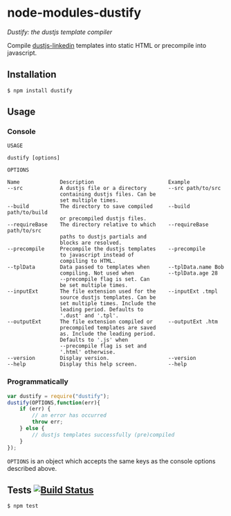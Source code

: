 # node-modules-dustify

_Dustify: the dustjs template compiler_

Compile [dustjs-linkedin](https://github.com/linkedin/dustjs) templates into static HTML or precompile into javascript.

## Installation

	$ npm install dustify

## Usage

### Console

```
USAGE

dustify [options]

OPTIONS

Name             Description                        Example
--src            A dustjs file or a directory       --src path/to/src
                 containing dustjs files. Can be
                 set multiple times.
--build          The directory to save compiled     --build path/to/build
                 or precompiled dustjs files.
--requireBase    The directory relative to which    --requireBase path/to/src
                 paths to dustjs partials and
                 blocks are resolved.
--precompile     Precompile the dustjs templates    --precompile
                 to javascript instead of
                 compiling to HTML.
--tplData        Data passed to templates when      --tplData.name Bob
                 compiling. Not used when           --tplData.age 28
                 --precompile flag is set. Can
                 be set multiple times.
--inputExt       The file extension used for the    --inputExt .tmpl
                 source dustjs templates. Can be
                 set multiple times. Include the
                 leading period. Defaults to
                 '.dust' and '.tpl'.
--outputExt      The file extension compiled or     --outputExt .htm
                 precompiled templates are saved
                 as. Include the leading period.
                 Defaults to '.js' when
                 --precompile flag is set and
                 '.html' otherwise.
--version        Display version.                   --version
--help           Display this help screen.          --help
```

### Programmatically

```javascript
var dustify = require("dustify");
dustify(OPTIONS,function(err){
	if (err) {
		// an error has occurred
		throw err;
	} else {
		// dustjs templates successfully (pre)compiled
	}
});
```

`OPTIONS` is an object which accepts the same keys as the console options described above.

## Tests [![Build Status](https://travis-ci.org/theakman2/node-modules-dustify.png?branch=master)](https://travis-ci.org/theakman2/node-modules-dustify)

	$ npm test